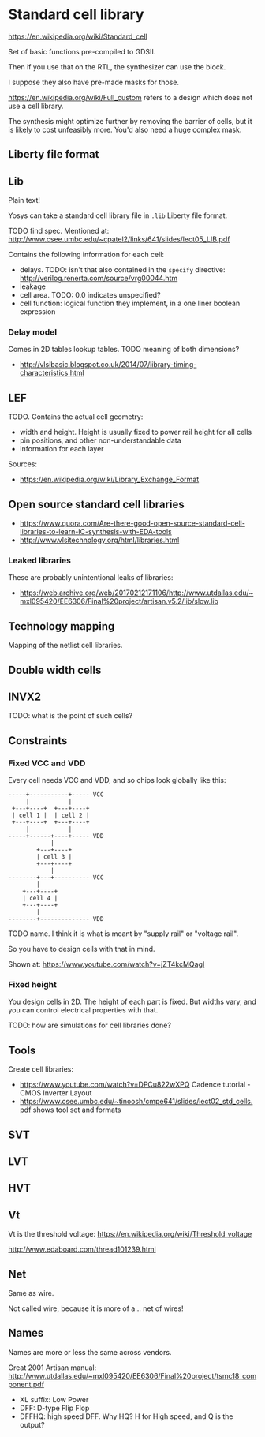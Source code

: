 # Standard cell library

<https://en.wikipedia.org/wiki/Standard_cell>

Set of basic functions pre-compiled to GDSII.

Then if you use that on the RTL, the synthesizer can use the block.

I suppose they also have pre-made masks for those.

<https://en.wikipedia.org/wiki/Full_custom> refers to a design which does not use a cell library.

The synthesis might optimize further by removing the barrier of cells, but it is likely to cost unfeasibly more. You'd also need a huge complex mask.

## Liberty file format

## Lib

Plain text!

Yosys can take a standard cell library file in `.lib` Liberty file format.

TODO find spec. Mentioned at: http://www.csee.umbc.edu/~cpatel2/links/641/slides/lect05_LIB.pdf

Contains the following information for each cell:

- delays. TODO: isn't that also contained in the `specify` directive: <http://verilog.renerta.com/source/vrg00044.htm>
- leakage
- cell area. TODO: 0.0 indicates unspecified?
- cell function: logical function they implement, in a one liner boolean expression

### Delay model

Comes in 2D tables lookup tables. TODO meaning of both dimensions?

- <http://vlsibasic.blogspot.co.uk/2014/07/library-timing-characteristics.html>

## LEF

TODO. Contains the actual cell geometry:

- width and height. Height is usually fixed to power rail height for all cells
- pin positions, and other non-understandable data
- information for each layer

Sources:

- <https://en.wikipedia.org/wiki/Library_Exchange_Format>

## Open source standard cell libraries

- <https://www.quora.com/Are-there-good-open-source-standard-cell-libraries-to-learn-IC-synthesis-with-EDA-tools>
- <http://www.vlsitechnology.org/html/libraries.html>

### Leaked libraries

These are probably unintentional leaks of libraries:

- <https://web.archive.org/web/20170212171106/http://www.utdallas.edu/~mxl095420/EE6306/Final%20project/artisan.v5.2/lib/slow.lib>

## Technology mapping

Mapping of the netlist cell libraries.

## Double width cells

## INVX2

TODO: what is the point of such cells?

## Constraints

### Fixed VCC and VDD

Every cell needs VCC and VDD, and so chips look globally like this:

    -----+-----------+----- VCC
         |           |
     +---+----+  +---+----+
     | cell 1 |  | cell 2 |
     +---+----+  +---+----+
         |           |
    -----+------+----+----- VDD
                |
            +---+----+
            | cell 3 |
            +---+----+
                |
    --------+---+---------- VCC
            |
        +---+----+
        | cell 4 |
        +---+----+
            |
    --------+-------------- VDD

TODO name. I think it is what is meant by "supply rail" or "voltage rail".

So you have to design cells with that in mind.

Shown at: <https://www.youtube.com/watch?v=jZT4kcMQagI>

### Fixed height

You design cells in 2D. The height of each part is fixed. But widths vary, and you can control electrical properties with that.

TODO: how are simulations for cell libraries done?

## Tools

Create cell libraries:

- <https://www.youtube.com/watch?v=DPCu822wXPQ> Cadence tutorial - CMOS Inverter Layout
- <https://www.csee.umbc.edu/~tinoosh/cmpe641/slides/lect02_std_cells.pdf> shows tool set and formats

## SVT

## LVT

## HVT

## Vt

Vt is the threshold voltage: <https://en.wikipedia.org/wiki/Threshold_voltage>

<http://www.edaboard.com/thread101239.html>

## Net

Same as wire.

Not called wire, because it is more of a... net of wires!

## Names

Names are more or less the same across vendors.

Great 2001 Artisan manual: <http://www.utdallas.edu/~mxl095420/EE6306/Final%20project/tsmc18_component.pdf>

- XL suffix: Low Power
- DFF: D-type Flip Flop
- DFFHQ: high speed DFF. Why HQ? H for High speed, and Q is the output?
